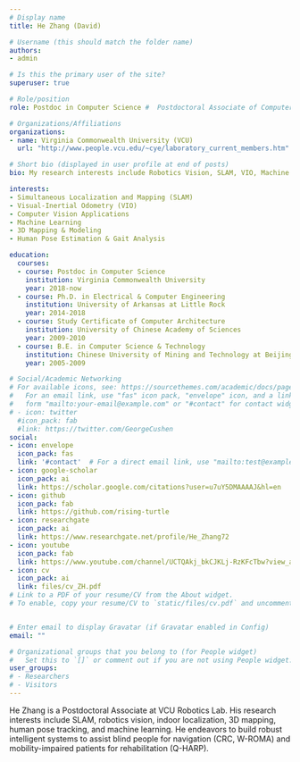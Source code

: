 ```yaml
---
# Display name
title: He Zhang (David)

# Username (this should match the folder name)
authors:
- admin

# Is this the primary user of the site?
superuser: true

# Role/position
role: Postdoc in Computer Science #  Postdoctoral Associate of Computer Science

# Organizations/Affiliations
organizations:
- name: Virginia Commonwealth University (VCU)
  url: "http://www.people.vcu.edu/~cye/laboratory_current_members.htm"

# Short bio (displayed in user profile at end of posts)
bio: My research interests include Robotics Vision, SLAM, VIO, Machine Learning, 3D Mapping, Human Pose Estimation.

interests:
- Simultaneous Localization and Mapping (SLAM)
- Visual-Inertial Odometry (VIO)
- Computer Vision Applications
- Machine Learning
- 3D Mapping & Modeling
- Human Pose Estimation & Gait Analysis

education:
  courses:
  - course: Postdoc in Computer Science
    institution: Virginia Commonwealth University
    year: 2018-now
  - course: Ph.D. in Electrical & Computer Engineering
    institution: University of Arkansas at Little Rock
    year: 2014-2018
  - course: Study Certificate of Computer Architecture
    institution: University of Chinese Academy of Sciences
    year: 2009-2010
  - course: B.E. in Computer Science & Technology
    institution: Chinese University of Mining and Technology at Beijing
    year: 2005-2009

# Social/Academic Networking
# For available icons, see: https://sourcethemes.com/academic/docs/page-builder/#icons
#   For an email link, use "fas" icon pack, "envelope" icon, and a link in the
#   form "mailto:your-email@example.com" or "#contact" for contact widget.
# - icon: twitter
  #icon_pack: fab
  #link: https://twitter.com/GeorgeCushen
social:
- icon: envelope
  icon_pack: fas
  link: '#contact'  # For a direct email link, use "mailto:test@example.org".
- icon: google-scholar
  icon_pack: ai
  link: https://scholar.google.com/citations?user=u7uY5DMAAAAJ&hl=en
- icon: github
  icon_pack: fab
  link: https://github.com/rising-turtle
- icon: researchgate
  icon_pack: ai
  link: https://www.researchgate.net/profile/He_Zhang72
- icon: youtube
  icon_pack: fab
  link: https://www.youtube.com/channel/UCTQAkj_bkCJKLj-RzKFcTbw?view_as=subscriber
- icon: cv
  icon_pack: ai
  link: files/cv_ZH.pdf
# Link to a PDF of your resume/CV from the About widget.
# To enable, copy your resume/CV to `static/files/cv.pdf` and uncomment the lines below.


# Enter email to display Gravatar (if Gravatar enabled in Config)
email: ""

# Organizational groups that you belong to (for People widget)
#   Set this to `[]` or comment out if you are not using People widget.
user_groups:
# - Researchers
# - Visitors
---
```


He Zhang is a Postdoctoral Associate at VCU Robotics Lab. His research interests include SLAM, robotics vision, indoor localization, 3D mapping, human pose tracking, and machine learning. He endeavors to build robust intelligent systems to assist blind people for navigation (CRC, W-ROMA) and mobility-impaired patients for rehabilitation (Q-HARP).

